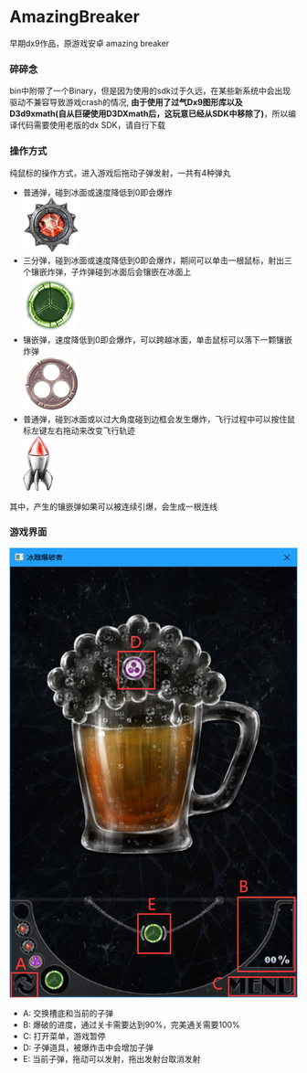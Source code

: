 # AmazingBreaker
早期dx9作品，原游戏安卓 amazing breaker

### 碎碎念

bin中附带了一个Binary，但是因为使用的sdk过于久远，在某些新系统中会出现驱动不兼容导致游戏crash的情况, **由于使用了过气Dx9图形库以及D3d9xmath(自从巨硬使用D3DXmath后，这玩意已经从SDK中移除了)**，所以编译代码需要使用老版的dx SDK，请自行下载

### 操作方式

纯鼠标的操作方式，进入游戏后拖动子弹发射，一共有4种弹丸
- 普通弹，碰到冰面或速度降低到0即会爆炸</br>
![普通弹](./bin/picture/bomb/CrystalBomb2.png)
- 三分弹，碰到冰面或速度降低到0即会爆炸，期间可以单击一根鼠标，射出三个镶嵌炸弹，子炸弹碰到冰面后会镶嵌在冰面上</br>
![三分弹](./bin/picture/bomb/triple_green.png)
- 镶嵌弹，速度降低到0即会爆炸，可以跨越冰面，单击鼠标可以落下一颗镶嵌炸弹</br>
![镶嵌弹](./bin/picture/bomb/Bombomet1.png)
- 普通弹，碰到冰面或以过大角度碰到边框会发生爆炸，飞行过程中可以按住鼠标左键左右拖动来改变飞行轨迹</br>
![火箭弹](./bin/picture/bomb/rocket.png)

其中，产生的镶嵌弹如果可以被连续引爆，会生成一根连线</br>

### 游戏界面

![游戏界面](./GitImg/GameScene.png)
- A:  交换槽底和当前的子弹 
- B: 爆破的进度，通过关卡需要达到90%，完美通关需要100% 
- C: 打开菜单，游戏暂停
- D: 子弹道具，被爆炸击中会增加子弹
- E: 当前子弹，拖动可以发射，拖出发射台取消发射 
